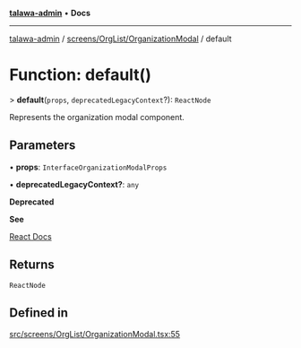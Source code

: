 [**talawa-admin**](../../../../README.md) • **Docs**

***

[talawa-admin](../../../../modules.md) / [screens/OrgList/OrganizationModal](../README.md) / default

# Function: default()

\> **default**(`props`, `deprecatedLegacyContext`?): `ReactNode`

Represents the organization modal component.

## Parameters

• **props**: `InterfaceOrganizationModalProps`

• **deprecatedLegacyContext?**: `any`

**Deprecated**

**See**

[React Docs](https://legacy.reactjs.org/docs/legacy-context.html#referencing-context-in-lifecycle-methods)

## Returns

`ReactNode`

## Defined in

[src/screens/OrgList/OrganizationModal.tsx:55](https://github.com/PalisadoesFoundation/talawa-admin/blob/9dd5d7fd647f8a7c9e1c1e14bf645b71b32c51c2/src/screens/OrgList/OrganizationModal.tsx#L55)
